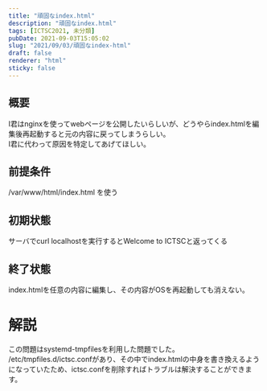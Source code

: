 ```yaml
---
title: "頑固なindex.html"
description: "頑固なindex.html"
tags: [ICTSC2021, 未分類]
pubDate: 2021-09-03T15:05:02
slug: "2021/09/03/頑固なindex-html"
draft: false
renderer: "html"
sticky: false
---
```


<h2>概要</h2>

<p>I君はnginxを使ってwebページを公開したいらしいが、どうやらindex.htmlを編集後再起動すると元の内容に戻ってしまうらしい。<br>
I君に代わって原因を特定してあげてほしい。</p>

<h2>前提条件</h2>

<p>/var/www/html/index.html を使う</p>

<h2>初期状態</h2>

<p>サーバでcurl localhostを実行するとWelcome to ICTSCと返ってくる</p>

<h2>終了状態</h2>

<p>index.htmlを任意の内容に編集し、その内容がOSを再起動しても消えない。</p>

<h1>解説</h1>

<p>この問題はsystemd-tmpfilesを利用した問題でした。<br>
/etc/tmpfiles.d/ictsc.confがあり、その中でindex.htmlの中身を書き換えるようになっていたため、ictsc.confを削除すればトラブルは解決することができます。</p>
